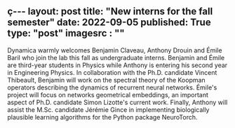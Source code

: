 ç---
layout: post
title:  "New interns for the fall semester"
date:   2022-09-05
published: True
type: "post"
imagesrc : ""
---

Dynamica warmly welcomes Benjamin Claveau, Anthony Drouin and Émile Baril who join the lab this fall as undergraduate interns. Benjamin and Émile are third-year students in Physics while Anthony is entering his second year in Engineering Physics. In collaboration with the Ph.D. candidate Vincent Thibeault, Benjamin will work on the spectral theory of the Koopman operators describing the dynamics of recurrent neural networks. Émile's project will focus on networks geometrical embeddings, an important aspect of Ph.D. candidate Simon Lizotte's current work. Finally, Anthony will assist the M.Sc. candidate Jérémie Gince in implementing biologically plausible learning algorithms for the Python package NeuroTorch.
